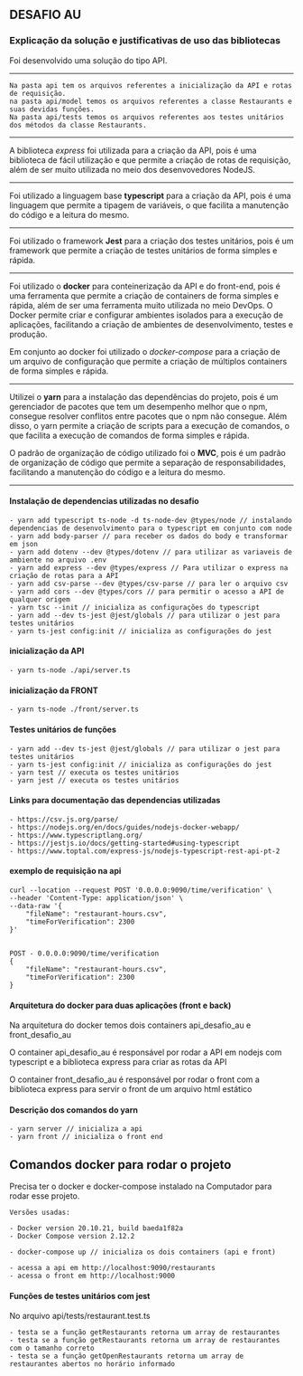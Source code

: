 ## DESAFIO AU

### Explicação da solução e justificativas de uso das bibliotecas
Foi desenvolvido uma solução do tipo API.

---

    Na pasta api tem os arquivos referentes a inicialização da API e rotas de requisição.
    na pasta api/model temos os arquivos referentes a classe Restaurants e suas devidas funções.
    Na pasta api/tests temos os arquivos referentes aos testes unitários dos métodos da classe Restaurants.

---

A biblioteca *express* foi utilizada para a criação da API, pois é uma biblioteca de fácil utilização e que permite a criação de rotas de requisição, além de ser muito utilizada no meio dos desenvovedores NodeJS.

---

Foi utilizado a linguagem base **typescript** para a criação da API, pois é uma linguagem que permite a tipagem de variáveis, o que facilita a manutenção do código e a leitura do mesmo.

---

Foi utilizado o framework **Jest** para a criação dos testes unitários, pois é um framework que permite a criação de testes unitários de forma simples e rápida.

---

Foi utilizado o **docker** para conteinerização da API e do front-end, pois é uma ferramenta que permite a criação de containers de forma simples e rápida, além de ser uma ferramenta muito utilizada no meio DevOps. O Docker permite criar e configurar ambientes isolados para a execução de aplicações, facilitando a criação de ambientes de desenvolvimento, testes e produção.

Em conjunto ao docker foi utilizado o *docker-compose* para a criação de um arquivo de configuração que permite a criação de múltiplos containers de forma simples e rápida.

---

Utilizei o **yarn** para a instalação das dependências do projeto, pois é um gerenciador de pacotes que tem um desempenho melhor que o npm, consegue resolver conflitos entre pacotes que o npm não consegue. Além disso, o yarn permite a criação de scripts para a execução de comandos, o que facilita a execução de comandos de forma simples e rápida.

O padrão de organização de código utilizado foi o **MVC**, pois é um padrão de organização de código que permite a separação de responsabilidades, facilitando a manutenção do código e a leitura do mesmo.

---

#### Instalação de dependencias utilizadas no desafio
    - yarn add typescript ts-node -d ts-node-dev @types/node // instalando dependencias de desenvolvimento para o typescript em conjunto com node
    - yarn add body-parser // para receber os dados do body e transformar em json
    - yarn add dotenv --dev @types/dotenv // para utilizar as variaveis de ambiente no arquivo .env
    - yarn add express --dev @types/express // Para utilizar o express na criação de rotas para a API
    - yarn add csv-parse --dev @types/csv-parse // para ler o arquivo csv
    - yarn add cors --dev @types/cors // para permitir o acesso a API de qualquer origem
    - yarn tsc --init // inicializa as configurações do typescript
    - yarn add --dev ts-jest @jest/globals // para utilizar o jest para testes unitários
    - yarn ts-jest config:init // inicializa as configurações do jest

#### inicialização da API
    - yarn ts-node ./api/server.ts

#### inicialização da FRONT
    - yarn ts-node ./front/server.ts


#### Testes unitários de funções
    - yarn add --dev ts-jest @jest/globals // para utilizar o jest para testes unitários
    - yarn ts-jest config:init // inicializa as configurações do jest
    - yarn test // executa os testes unitários
    - yarn jest // executa os testes unitários


#### Links para documentação das dependencias utilizadas
    - https://csv.js.org/parse/
    - https://nodejs.org/en/docs/guides/nodejs-docker-webapp/
    - https://www.typescriptlang.org/
    - https://jestjs.io/docs/getting-started#using-typescript
    - https://www.toptal.com/express-js/nodejs-typescript-rest-api-pt-2


#### exemplo de requisição na api
    curl --location --request POST '0.0.0.0:9090/time/verification' \
    --header 'Content-Type: application/json' \
    --data-raw '{
        "fileName": "restaurant-hours.csv",
        "timeForVerification": 2300
    }'


    POST - 0.0.0.0:9090/time/verification
    {
        "fileName": "restaurant-hours.csv",
        "timeForVerification": 2300
    }


#### Arquitetura do docker para duas aplicações (front e back)
Na arquitetura do docker temos dois containers api_desafio_au e front_desafio_au

O container api_desafio_au é responsável por rodar a API em nodejs com typescript e a biblioteca express para criar as rotas da API

O container front_desafio_au é responsável por rodar o front com a biblioteca express para servir o front de um arquivo html estático


#### Descrição dos comandos do yarn
    - yarn server // inicializa a api
    - yarn front // inicializa o front end


## Comandos docker para rodar o projeto
Precisa ter o docker e docker-compose instalado na Computador para rodar esse projeto.

    Versões usadas:

    - Docker version 20.10.21, build baeda1f82a
    - Docker Compose version 2.12.2

    - docker-compose up // inicializa os dois containers (api e front)

    - acessa a api em http://localhost:9090/restaurants
    - acessa o front em http://localhost:9000


#### Funções de testes unitários com jest
  No arquivo api/tests/restaurant.test.ts

    - testa se a função getRestaurants retorna um array de restaurantes
    - testa se a função getRestaurants retorna um array de restaurantes com o tamanho correto
    - testa se a função getOpenRestaurants retorna um array de restaurantes abertos no horário informado


